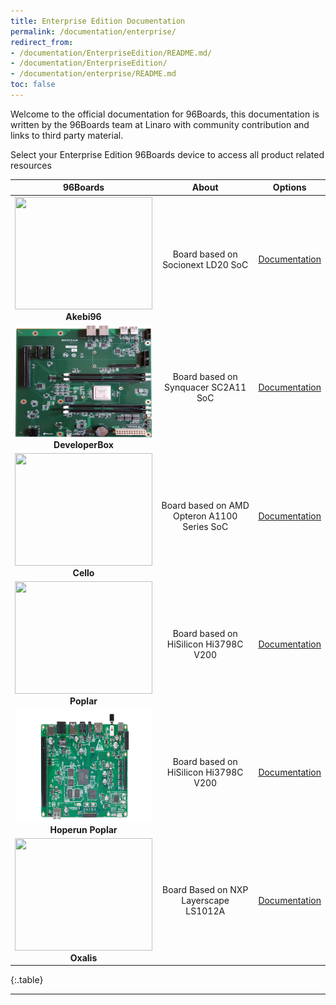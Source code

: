 ```yaml
---
title: Enterprise Edition Documentation
permalink: /documentation/enterprise/
redirect_from:
- /documentation/EnterpriseEdition/README.md/
- /documentation/EnterpriseEdition/
- /documentation/enterprise/README.md
toc: false
---
```

Welcome to the official documentation for 96Boards, this documentation is written by the 96Boards team at Linaro with community contribution and links to third party material.

Select your Enterprise Edition 96Boards device to access all product related resources
<div class="table-responsive" markdown="1">

| 96Boards                                | About                                       | Options                                       |
|:---------------------------------------:|:-------------------------------------------:|:---------------------------------------------:|
| <img src="akebi96/additional-docs/images/images-board/sd/akebi96-top-sd.png" data-canonical-src="akebi96/additional-docs/images/images-board/sd/akebi96-top-sd.png" width="220" height="180" /><br> **Akebi96** | Board based on Socionext LD20 SoC                                           | [Documentation](akebi96/)<br>          |
| <img src="developerbox/additional-docs/images/images-board/sd/developerbox-front-sd.png" data-canonical-src="developerbox/additional-docs/images/images-board/sd/developerbox-front-sd.png" width="220" height="180" /><br> **DeveloperBox** | Board based on Synquacer SC2A11 SoC                                           | [Documentation](developerbox/)<br>          |
| <img src="https://i.imgur.com/Od6HOwS.jpg" data-canonical-src="https://i.imgur.com/Od6HOwS.jpg" width="220" height="180" /><br> **Cello** | Board based on AMD Opteron A1100 Series SoC                                           | [Documentation](cello/)<br>          |
| <img src="poplar/additional-docs/images/images-board/sd/poplar-front-sd.png" data-canonical-src="poplar/additional-docs/images/images-board/sd/poplar-front-sd.png" width="220" height="180" /><br> **Poplar** | Board based on HiSilicon Hi3798C V200   | [Documentation](poplar/)<br>          |
| <img src="poplar-hoperun/additional-docs/images/images-board/sd/poplar-front-sd.png" data-canonical-src="poplar-hoperun/additional-docs/images/images-board/sd/poplar-front-sd.png" width="220" height="180" /><br> **Hoperun Poplar** | Board based on HiSilicon Hi3798C V200   | [Documentation](poplar-hoperun/)<br>          |
| <img src="oxalis/additional-docs/images/images-board/sd/oxalis-front-sd.JPG" data-canonical-src="oxalis/additional-docs/images/images-board/sd/oxalis-front-sd.JPG" width="220" height="180" /><br> **Oxalis** | Board Based on NXP  Layerscape LS1012A | [Documentation](oxalis/)<br>          |
{:.table}

</div>

***
